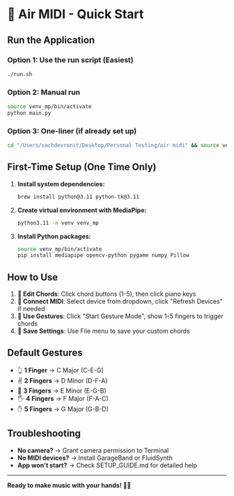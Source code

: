 # 🚀 Air MIDI - Quick Start

## Run the Application

### Option 1: Use the run script (Easiest)
```bash
./run.sh
```

### Option 2: Manual run
```bash
source venv_mp/bin/activate
python main.py
```

### Option 3: One-liner (if already set up)
```bash
cd "/Users/sachdevronit/Desktop/Personal Testing/air midi" && source venv_mp/bin/activate && python main.py
```

## First-Time Setup (One Time Only)

1. **Install system dependencies:**
   ```bash
   brew install python@3.11 python-tk@3.11
   ```

2. **Create virtual environment with MediaPipe:**
   ```bash
   python3.11 -m venv venv_mp
   ```

3. **Install Python packages:**
   ```bash
   source venv_mp/bin/activate
   pip install mediapipe opencv-python pygame numpy Pillow
   ```

## How to Use

1. **🎹 Edit Chords**: Click chord buttons (1-5), then click piano keys
2. **🎵 Connect MIDI**: Select device from dropdown, click "Refresh Devices" if needed  
3. **👋 Use Gestures**: Click "Start Gesture Mode", show 1-5 fingers to trigger chords
4. **💾 Save Settings**: Use File menu to save your custom chords

## Default Gestures

- 👆 **1 Finger** → C Major (C-E-G)
- ✌️ **2 Fingers** → D Minor (D-F-A)  
- 🖖 **3 Fingers** → E Minor (E-G-B)
- 🖐️ **4 Fingers** → F Major (F-A-C)
- ✋ **5 Fingers** → G Major (G-B-D)

## Troubleshooting

- **No camera?** → Grant camera permission to Terminal
- **No MIDI devices?** → Install GarageBand or FluidSynth
- **App won't start?** → Check SETUP_GUIDE.md for detailed help

---
**Ready to make music with your hands! 🎵👋**